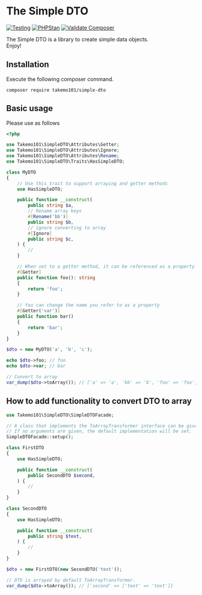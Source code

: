 # The Simple DTO

[![Testing](https://github.com/takemo101/simple-dto/actions/workflows/testing.yml/badge.svg)](https://github.com/takemo101/simple-dto/actions/workflows/testing.yml)
[![PHPStan](https://github.com/takemo101/simple-dto/actions/workflows/phpstan.yml/badge.svg)](https://github.com/takemo101/simple-dto/actions/workflows/phpstan.yml)
[![Validate Composer](https://github.com/takemo101/simple-dto/actions/workflows/composer.yml/badge.svg)](https://github.com/takemo101/simple-dto/actions/workflows/composer.yml)

The Simple DTO is a library to create simple data objects.   
Enjoy!

## Installation
Execute the following composer command.
```
composer require takemo101/simple-dto
```
## Basic usage
Please use as follows

```php
<?php

use Takemo101\SimpleDTO\Attributes\Getter;
use Takemo101\SimpleDTO\Attributes\Ignore;
use Takemo101\SimpleDTO\Attributes\Rename;
use Takemo101\SimpleDTO\Traits\HasSimpleDTO;

class MyDTO
{
    // Use this trait to support arraying and getter methods
    use HasSimpleDTO;

    public function __construct(
        public string $a,
        // Rename array keys
        #[Rename('bb')]
        public string $b,
        // ignore converting to array
        #[Ignore]
        public string $c,
    ) {
        //
    }

    // When set to a getter method, it can be referenced as a property
    #[Getter]
    public function foo(): string
    {
        return 'foo';
    }

    // You can change the name you refer to as a property
    #[Getter('var')]
    public function bar()
    {
        return 'bar';
    }
}

$dto = new MyDTO('a', 'b', 'c');

echo $dto->foo; // foo
echo $dto->var; // bar

// Convert to array
var_dump($dto->toArray()); // ['a' => 'a', 'bb' => 'b', 'foo' => 'foo', 'var' => 'bar']
```

## How to add functionality to convert DTO to array
```php
use Takemo101\SimpleDTO\SimpleDTOFacade;

// A class that implements the ToArrayTransformer interface can be given as an argument.
// If no arguments are given, the default implementation will be set.
SimpleDTOFacade::setup();

class FirstDTO
{
    use HasSimpleDTO;

    public function __construct(
        public SecondDTO $second,
    ) {
        //
    }
}

class SecondDTO
{
    use HasSimpleDTO;

    public function __construct(
        public string $text,
    ) {
        //
    }
}

$dto = new FirstDTO(new SecondDTO('text'));

// DTO is arrayed by default ToArrayTransformer.
var_dump($dto->toArray()); // ['second' => ['text' => 'text']]

```
